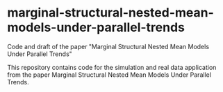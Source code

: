 # marginal-structural-nested-mean-models-under-parallel-trends
Code and draft of the paper "Marginal Structural Nested Mean Models Under Parallel Trends"

This repository contains code for the simulation and real data application from the paper Marginal Structural Nested Mean Models Under Parallel Trends.
